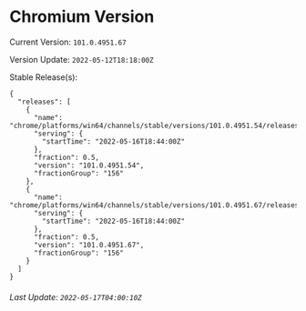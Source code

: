 # Chromium Version

Current Version: `101.0.4951.67`

Version Update: `2022-05-12T18:18:00Z`

Stable Release(s):
```
{
  "releases": [
    {
      "name": "chrome/platforms/win64/channels/stable/versions/101.0.4951.54/releases/1652726640",
      "serving": {
        "startTime": "2022-05-16T18:44:00Z"
      },
      "fraction": 0.5,
      "version": "101.0.4951.54",
      "fractionGroup": "156"
    },
    {
      "name": "chrome/platforms/win64/channels/stable/versions/101.0.4951.67/releases/1652726640",
      "serving": {
        "startTime": "2022-05-16T18:44:00Z"
      },
      "fraction": 0.5,
      "version": "101.0.4951.67",
      "fractionGroup": "156"
    }
  ]
}
```

###### Last Update: `2022-05-17T04:00:10Z`
